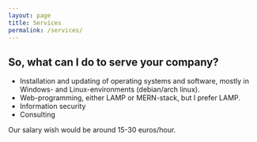 ```yaml
---
layout: page
title: Services
permalink: /services/
---
```


## So, what can I do to serve your company?

* Installation and updating of operating systems and software, mostly in Windows- and Linux-environments (debian/arch linux).
* Web-programming, either LAMP or MERN-stack, but I prefer LAMP.
* Information security
* Consulting

Our salary wish would be around 15-30 euros/hour.